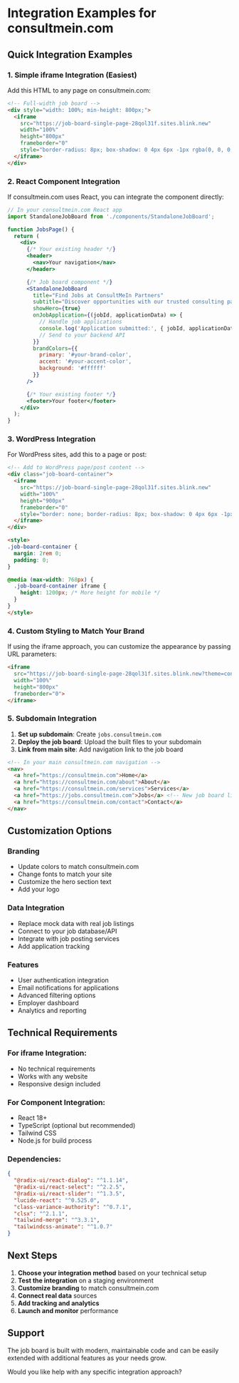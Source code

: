 # Integration Examples for consultmein.com

## Quick Integration Examples

### 1. Simple iframe Integration (Easiest)

Add this HTML to any page on consultmein.com:

```html
<!-- Full-width job board -->
<div style="width: 100%; min-height: 800px;">
  <iframe 
    src="https://job-board-single-page-28qol31f.sites.blink.new" 
    width="100%" 
    height="800px" 
    frameborder="0"
    style="border-radius: 8px; box-shadow: 0 4px 6px -1px rgba(0, 0, 0, 0.1);">
  </iframe>
</div>
```

### 2. React Component Integration

If consultmein.com uses React, you can integrate the component directly:

```jsx
// In your consultmein.com React app
import StandaloneJobBoard from './components/StandaloneJobBoard';

function JobsPage() {
  return (
    <div>
      {/* Your existing header */}
      <header>
        <nav>Your navigation</nav>
      </header>

      {/* Job board component */}
      <StandaloneJobBoard
        title="Find Jobs at ConsultMeIn Partners"
        subtitle="Discover opportunities with our trusted consulting partners"
        showHero={true}
        onJobApplication={(jobId, applicationData) => {
          // Handle job applications
          console.log('Application submitted:', { jobId, applicationData });
          // Send to your backend API
        }}
        brandColors={{
          primary: '#your-brand-color',
          accent: '#your-accent-color',
          background: '#ffffff'
        }}
      />

      {/* Your existing footer */}
      <footer>Your footer</footer>
    </div>
  );
}
```

### 3. WordPress Integration

For WordPress sites, add this to a page or post:

```html
<!-- Add to WordPress page/post content -->
<div class="job-board-container">
  <iframe 
    src="https://job-board-single-page-28qol31f.sites.blink.new" 
    width="100%" 
    height="900px" 
    frameborder="0"
    style="border: none; border-radius: 8px; box-shadow: 0 4px 6px -1px rgba(0, 0, 0, 0.1);">
  </iframe>
</div>

<style>
.job-board-container {
  margin: 2rem 0;
  padding: 0;
}

@media (max-width: 768px) {
  .job-board-container iframe {
    height: 1200px; /* More height for mobile */
  }
}
</style>
```

### 4. Custom Styling to Match Your Brand

If using the iframe approach, you can customize the appearance by passing URL parameters:

```html
<iframe 
  src="https://job-board-single-page-28qol31f.sites.blink.new?theme=consultmein&hideHero=false" 
  width="100%" 
  height="800px" 
  frameborder="0">
</iframe>
```

### 5. Subdomain Integration

1. **Set up subdomain**: Create `jobs.consultmein.com`
2. **Deploy the job board**: Upload the built files to your subdomain
3. **Link from main site**: Add navigation link to the job board

```html
<!-- In your main consultmein.com navigation -->
<nav>
  <a href="https://consultmein.com">Home</a>
  <a href="https://consultmein.com/about">About</a>
  <a href="https://consultmein.com/services">Services</a>
  <a href="https://jobs.consultmein.com">Jobs</a> <!-- New job board link -->
  <a href="https://consultmein.com/contact">Contact</a>
</nav>
```

## Customization Options

### Branding
- Update colors to match consultmein.com
- Change fonts to match your site
- Customize the hero section text
- Add your logo

### Data Integration
- Replace mock data with real job listings
- Connect to your job database/API
- Integrate with job posting services
- Add application tracking

### Features
- User authentication integration
- Email notifications for applications
- Advanced filtering options
- Employer dashboard
- Analytics and reporting

## Technical Requirements

### For iframe Integration:
- No technical requirements
- Works with any website
- Responsive design included

### For Component Integration:
- React 18+
- TypeScript (optional but recommended)
- Tailwind CSS
- Node.js for build process

### Dependencies:
```json
{
  "@radix-ui/react-dialog": "^1.1.14",
  "@radix-ui/react-select": "^2.2.5",
  "@radix-ui/react-slider": "^1.3.5",
  "lucide-react": "^0.525.0",
  "class-variance-authority": "^0.7.1",
  "clsx": "^2.1.1",
  "tailwind-merge": "^3.3.1",
  "tailwindcss-animate": "^1.0.7"
}
```

## Next Steps

1. **Choose your integration method** based on your technical setup
2. **Test the integration** on a staging environment
3. **Customize branding** to match consultmein.com
4. **Connect real data** sources
5. **Add tracking and analytics**
6. **Launch and monitor** performance

## Support

The job board is built with modern, maintainable code and can be easily extended with additional features as your needs grow.

Would you like help with any specific integration approach?
